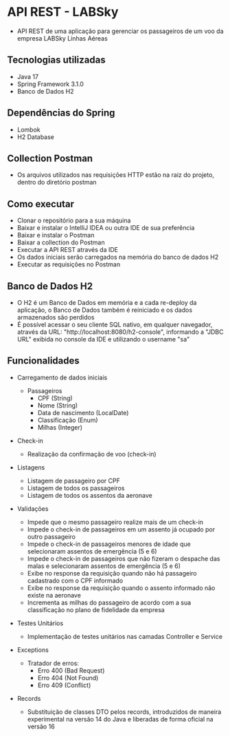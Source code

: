 # API REST - LABSky
- API REST de uma aplicação para gerenciar os passageiros de um voo da empresa LABSky Linhas Aéreas

## Tecnologias utilizadas
- Java 17
- Spring Framework 3.1.0
- Banco de Dados H2

## Dependências do Spring
- Lombok
- H2 Database

## Collection Postman
- Os arquivos utilizados nas requisições HTTP estão na raiz do projeto, dentro do diretório postman

## Como executar
- Clonar o repositório para a sua máquina
- Baixar e instalar o IntelliJ IDEA ou outra IDE de sua preferência
- Baixar e instalar o Postman
- Baixar a collection do Postman
- Executar a API REST através da IDE
- Os dados iniciais serão carregados na memória do banco de dados H2
- Executar as requisições no Postman

## Banco de Dados H2
- O H2 é um Banco de Dados em memória e a cada re-deploy da aplicação, o Banco de Dados também é reiniciado e os dados armazenados são perdidos
- É possível acessar o seu cliente SQL nativo, em qualquer navegador, através da URL: "http://localhost:8080/h2-console", informando a "JDBC URL" exibida no console da IDE e utilizando o username "sa"

## Funcionalidades
- Carregamento de dados iniciais
    - Passageiros
      - CPF (String)
      - Nome (String)
      - Data de nascimento (LocalDate)
      - Classificação (Enum)
      - Milhas (Integer)

- Check-in
    - Realização da confirmação de voo (check-in)

- Listagens
    - Listagem de passageiro por CPF
    - Listagem de todos os passageiros
    - Listagem de todos os assentos da aeronave

- Validações
    - Impede que o mesmo passageiro realize mais de um check-in
    - Impede o check-in de passageiros em um assento já ocupado por outro passageiro
    - Impede o check-in de passageiros menores de idade que selecionaram assentos de emergência (5 e 6)
    - Impede o check-in de passageiros que não fizeram o despache das malas e selecionaram assentos de emergência (5 e 6)
    - Exibe no response da requisição quando não há passageiro cadastrado com o CPF informado
    - Exibe no response da requisição quando o assento informado não existe na aeronave
    - Incrementa as milhas do passageiro de acordo com a sua classificação no plano de fidelidade da empresa
  
- Testes Unitários
  - Implementação de testes unitários nas camadas Controller e Service

- Exceptions
    - Tratador de erros:
        - Erro 400 (Bad Request)
        - Erro 404 (Not Found)
        - Erro 409 (Conflict)

- Records
    - Substituição de classes DTO pelos records, introduzidos de maneira experimental na versão 14 do Java e liberadas de forma oficial na versão 16
